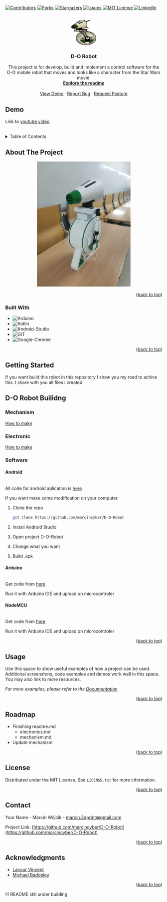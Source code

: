 <!-- Improved compatibility of back to top link: See: https://github.com/othneildrew/Best-README-Template/pull/73 -->
<a name="readme-top"></a>
<!--
*** Thanks for checking out the Best-README-Template. If you have a suggestion
*** that would make this better, please fork the repo and create a pull request
*** or simply open an issue with the tag "enhancement".
*** Don't forget to give the project a star!
*** Thanks again! Now go create something AMAZING! :D
-->



<!-- PROJECT SHIELDS -->
<!--
*** I'm using markdown "reference style" links for readability.
*** Reference links are enclosed in brackets [ ] instead of parentheses ( ).
*** See the bottom of this document for the declaration of the reference variables
*** for contributors-url, forks-url, etc. This is an optional, concise syntax you may use.
*** https://www.markdownguide.org/basic-syntax/#reference-style-links
-->
[![Contributors][contributors-shield]][contributors-url]
[![Forks][forks-shield]][forks-url]
[![Stargazers][stars-shield]][stars-url]
[![Issues][issues-shield]][issues-url]
[![MIT License][license-shield]][license-url]
[![LinkedIn][linkedin-shield]][linkedin-url]



<!-- PROJECT LOGO -->
<br />
<div align="center">
  <a href="https://github.com/marcincyber/D-O-Robot">
    <img src="images/D-O_Graph1.png" alt="Logo" width="80" height="80">
  </a>

<h3 align="center">D-O Robot</h3>

  <p align="center">
    This project is for develop, build and implement a control software for the D-O mobile robot that moves and looks like a character from the Star Wars movie.
    <br />
    <a href="https://github.com/marcincyber/D-O-Robot"><strong>Explore the readme</strong></a>
    <br />
    <br />
    <a href="https://github.com/marcincyber/D-O-Robot">View Demo</a>
    ·
    <a href="https://github.com/marcincyber/D-O-Robot/issues">Report Bug</a>
    ·
    <a href="https://github.com/marcincyber/D-O-Robot/issues">Request Feature</a>
  </p>
</div>

## Demo

Link to <a href="">youtube video</a> 
<br>
</br>
<!-- TABLE OF CONTENTS -->
<details>
  <summary>Table of Contents</summary>
  <ol>
    <li>
      <a href="#about-the-project">About The Project</a>
      <ul>
        <li><a href="#built-with">Built With</a></li>
      </ul>
    </li>
    <li>
      <a href="#getting-started">Getting Started</a>
      <ul>
        <li><a href="#prerequisites">Prerequisites</a></li>
        <li><a href="#installation">Installation</a></li>
      </ul>
    </li>
    <li><a href="#usage">Usage</a></li>
    <li><a href="#roadmap">Roadmap</a></li>
    <li><a href="#contributing">Contributing</a></li>
    <li><a href="#license">License</a></li>
    <li><a href="#contact">Contact</a></li>
    <li><a href="#acknowledgments">Acknowledgments</a></li>
  </ol>
</details>



<!-- ABOUT THE PROJECT -->
## About The Project

<center><img src=images/D-O.jpg width="300" alt=D-O.jpg />
</center> 


<p align="right">(<a href="#readme-top">back to top</a>)</p>



### Built With


* ![Arduino]
* ![Kotlin]
* ![Android-Studio]
* ![GIT]
* ![Google-Chrome]



<p align="right">(<a href="#readme-top">back to top</a>)</p>



<!-- GETTING STARTED -->
## Getting Started

If you want build this robot in this repository I show you my road to achive this. I share with you all files i created. 
## D-O Robot Builidng 

### Mechanism
 <a href="mechanism.md">How to make</a>

### Electronic
 <a href="electronics.md">How to make</a>

### Software

#### Android

<br>All code for android aplication is <a href="android/">here</a>

If you want make some modification on your computer.
1. Clone the repo
   ```sh
   git clone https://github.com/marcincyber/D-O-Robot
   ```
2. Install Android Studio

3. Open project D-O-Robot

4. Change what you want

5. Build .apk
#### Arduino
<br>
Get code from <a href="D-O_arduino_side/">here</a>

Run it with Arduino IDE and upload on microcontroler 
#### NodeMCU
<br>
Get code from <a href="D-O_nodemcu_side/">here</a>

Run it with Arduino IDE and upload on microcontroler 



<p align="right">(<a href="#readme-top">back to top</a>)</p>



<!-- USAGE EXAMPLES -->


## Usage

Use this space to show useful examples of how a project can be used. Additional screenshots, code examples and demos work well in this space. You may also link to more resources.

_For more examples, please refer to the [Documentation](https://example.com)_

<p align="right">(<a href="#readme-top">back to top</a>)</p>



<!-- ROADMAP -->
## Roadmap

- Finishing readme.md
    - electronics.md
    - mechanism.md
- Update mechanism

<!-- See the [open issues](https://github.com/marcincyber/D-O-Robot/issues) for a full list of proposed features (and known issues). -->

<p align="right">(<a href="#readme-top">back to top</a>)</p>



<!-- LICENSE -->
## License

Distributed under the MIT License. See `LICENSE.txt` for more information.

<p align="right">(<a href="#readme-top">back to top</a>)</p>



<!-- CONTACT -->
## Contact

Your Name - Marcin Wójcik - marcin.3dprint@gmail.com

Project Link: [https://github.com/marcincyber/D-O-Robot](https://github.com/marcincyber/D-O-Robot)

<p align="right">(<a href="#readme-top">back to top</a>)</p>



<!-- ACKNOWLEDGMENTS -->
## Acknowledgments

* [Lacour Vincent](https://github.com/lacour-vincent/wifi-car-esp8266)
* [Michael Baddeley](https://www.patreon.com/mrbaddeley)



<p align="right">(<a href="#readme-top">back to top</a>)</p>

!!! README still under building 

<!-- MARKDOWN LINKS & IMAGES -->
<!-- https://www.markdownguide.org/basic-syntax/#reference-style-links -->
[contributors-shield]: https://img.shields.io/github/contributors/marcincyber/D-O-Robot.svg?style=for-the-badge
[contributors-url]: https://github.com/marcincyber/D-O-Robot/graphs/contributors
[forks-shield]: https://img.shields.io/github/forks/marcincyber/D-O-Robot.svg?style=for-the-badge
[forks-url]: https://github.com/marcincyber/D-O-Robot/network/members
[stars-shield]: https://img.shields.io/github/stars/marcincyber/D-O-Robot.svg?style=for-the-badge
[stars-url]: https://github.com/marcincyber/D-O-Robot/stargazers
[issues-shield]: https://img.shields.io/github/issues/marcincyber/D-O-Robot.svg?style=for-the-badge
[issues-url]: https://github.com/marcincyber/D-O-Robot/issues
[license-shield]: https://img.shields.io/github/license/marcincyber/D-O-Robot.svg?style=for-the-badge
[license-url]: https://github.com/marcincyber/D-O-Robot/blob/main/LICENSE
[linkedin-shield]: https://img.shields.io/badge/-LinkedIn-black.svg?style=for-the-badge&logo=linkedin&colorB=555
[linkedin-url]: https://linkedin.com/in/marcin-wójcik-4461b6130
[product-screenshot]: images/D-O.jpg
[Next.js]: https://img.shields.io/badge/next.js-000000?style=for-the-badge&logo=nextdotjs&logoColor=white
[Next-url]: https://nextjs.org/
[React.js]: https://img.shields.io/badge/React-20232A?style=for-the-badge&logo=react&logoColor=61DAFB
[React-url]: https://reactjs.org/
[Vue.js]: https://img.shields.io/badge/Vue.js-35495E?style=for-the-badge&logo=vuedotjs&logoColor=4FC08D
[Vue-url]: https://vuejs.org/
[Angular.io]: https://img.shields.io/badge/Angular-DD0031?style=for-the-badge&logo=angular&logoColor=white
[Angular-url]: https://angular.io/
[Svelte.dev]: https://img.shields.io/badge/Svelte-4A4A55?style=for-the-badge&logo=svelte&logoColor=FF3E00
[Svelte-url]: https://svelte.dev/
[Laravel.com]: https://img.shields.io/badge/Laravel-FF2D20?style=for-the-badge&logo=laravel&logoColor=white
[Laravel-url]: https://laravel.com
[Bootstrap.com]: https://img.shields.io/badge/Bootstrap-563D7C?style=for-the-badge&logo=bootstrap&logoColor=white
[Bootstrap-url]: https://getbootstrap.com
[JQuery.com]: https://img.shields.io/badge/jQuery-0769AD?style=for-the-badge&logo=jquery&logoColor=white
[JQuery-url]: https://jquery.com 
[Kotlin]:https://img.shields.io/badge/Kotlin-0095D5?&style=for-the-badge&logo=kotlin&logoColor=white
[Kotlin-org]: https://kotlinlang.org/
[Android-Studio]: https://img.shields.io/badge/Android_Studio-3DDC84?style=for-the-badge&logo=android-studio&logoColor=white
[Arduino]:https://img.shields.io/badge/Arduino_IDE-00979D?style=for-the-badge&logo=arduino&logoColor=white
[GIT]:https://img.shields.io/badge/GIT-E44C30?style=for-the-badge&logo=git&logoColor=white
[Google-Chrome]:https://img.shields.io/badge/Google_chrome-4285F4?style=for-the-badge&logo=Google-chrome&logoColor=white